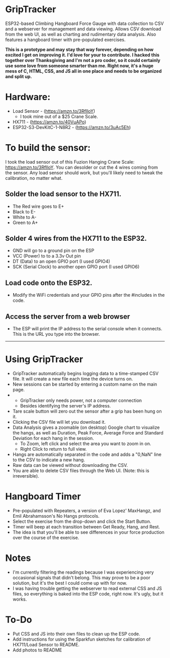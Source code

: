 # GripTracker
ESP32-based Climbing Hangboard Force Gauge with data collection to CSV and a webserver for management and data viewing. Allows CSV download from the web UI, as well as charting and rudimentary data analysis. Also features a hangboard timer with pre-populated exercises.

__This is a prototype and may stay that way forever, depending on how excited I get on improving it. I'd love for your to contribute. I hacked this together over Thanksgiving and I'm not a pro coder, so it could certainly use some love from someone smarter than me. Right now, it's a huge mess of C, HTML, CSS, and JS all in one place and needs to be organized and split up.__



# Hardware:
- Load Sensor - (https://amzn.to/3RfIloY)
  - I took mine out of a $25 Crane Scale. 
- HX711 - (https://amzn.to/40VuAPo)
- ESP32-S3-DevKitC-1-N8R2 - (https://amzn.to/3uAc5Eh)


# To build the sensor:

I took the load sensor out of this Fuzion Hanging Crane Scale: https://amzn.to/3RfIloY. You can desolder or cut the 4 wires coming from the sensor. Any load sensor should work, but you'll likely need to tweak the calibration, no matter what.

## Solder the load sensor to the HX711. 
- The Red wire goes to E+
- Black to E-
- White to A-
- Green to A+

## Solder 4 wires from the HX711 to the ESP32. 
- GND will go to a ground pin on the ESP
- VCC (Power) to to a 3.3v Out pin
- DT (Data) to an open GPIO port (I used GPIO4)
- SCK (Serial Clock) to another open GPIO port (I used GPIO6)

## Load code onto the ESP32.
- Modify the WiFi credentials and your GPIO pins after the \#includes in the code.

## Access the server from a web browser
- The ESP will print the IP address to the serial console when it connects. This is the URL you type into the browser.

---

# Using GripTracker
- GripTracker automatically begins logging data to a time-stamped CSV file. It will create a new file each time the device turns on.
- New sessions can be started by entering a custom name on the main page.
- - GripTracker only needs power, not a computer connection
  - Besides identifying the server's IP address.
- Tare scale button will zero out the sensor after a grip has been hung on it.
- Clicking the CSV file will let you download it.
- Data Analysis gives a zoomable (on desktop) Google chart to visualize the hangs, as well as Duration, Peak Force, Average Force and Standard Deviation for each hang in the session.
  - To Zoom, left click and select the area you want to zoom in on.
  - Right Click to return to full view.
- Hangs are automatically separated in the code and adds a "0,NaN" line to the CSV to indicate a new hang.
- Raw data can be viewed without downloading the CSV.
- You are able to delete CSV files through the Web UI. (Note: this is irreversible).

# Hangboard Timer
- Pre-populated with Repeaters, a version of Eva Lopez' MaxHangz, and Emil Abrahamsson's No Hangs protocols.
- Select the exercise from the drop-down and click the Start Button.
- Timer will beep at each transition between Get Ready, Hang, and Rest.
- The idea is that you'll be able to see differences in your force production over the course of the exercise.

# Notes
  - I'm currently filtering the readings because I was experiencing very occasional signals that didn't belong. This may prove to be a poor solution, but it's the best I could come up with for now.
  - I was having trouble getting the webserver to read external CSS and JS files, so everything is baked into the ESP code, right now. It's ugly, but it works.
 
  # To-Do
  - Put CSS and JS into their own files to clean up the ESP code.
  - Add instructions for using the Sparkfun sketches for calibration of HX711/Load Sensor to README.
  - Add photos to README
